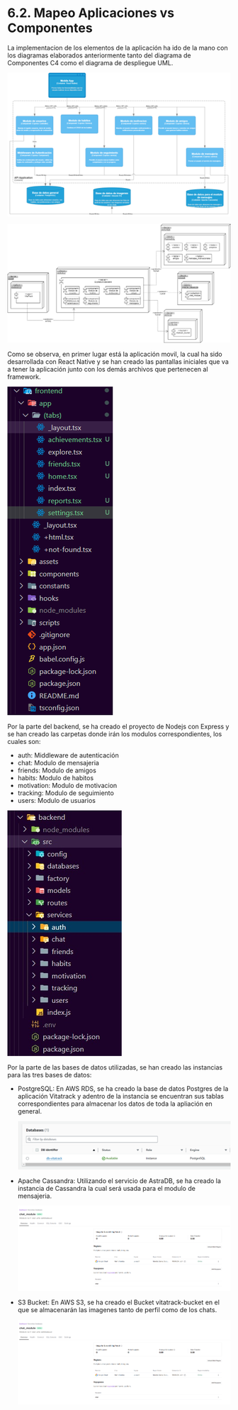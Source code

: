 # 6.2. Mapeo Aplicaciones vs Componentes

La implementacion de los elementos de la aplicación ha ido de la mano con los diagramas elaborados anteriormente tanto del diagrama de Componentes C4 como el diagrama de despliegue UML. 

![C4](C4-Component3.png)

![UML](C4-Despliegue3.png)

Como se observa, en primer lugar está la aplicación movil, la cual ha sido desarrollada con React Native y se han creado las pantallas iniciales que va a tener la aplicación junto con los demás archivos que pertenecen al framework.

![App](frontned.png)

Por la parte del backend, se ha creado el proyecto de Nodejs con Express y se han creado las carpetas donde irán los modulos correspondientes, los cuales son:

- auth: Middleware de autenticación
- chat: Modulo de mensajeria
- friends: Modulo de amigos
- habits: Modulo de habitos
- motivation: Modulo de motivacion
- tracking: Modulo de seguimiento
- users: Modulo de usuarios

![App](backend2.jpeg)

Por la parte de las bases de datos utilizadas, se han creado las instancias para las tres bases de datos:

- PostgreSQL: En AWS RDS, se ha creado la base de datos Postgres de la aplicación Vitatrack y adentro de la instancia se encuentran sus tablas correspondientes para almacenar los datos de toda la apliación en general.
  
  ![PostgreSQL](postgres.png)
  
- Apache Cassandra: Utilizando el servicio de AstraDB, se ha creado la instancia de Cassandra la cual será usada para el modulo de mensajeria.

  ![Cassandra](cassandra.png)

- S3 Bucket: En AWS S3, se ha creado el Bucket vitatrack-bucket en el que se almacenarán las imagenes tanto de perfil como de los chats.

  ![Cassandra](cassandra.png)
